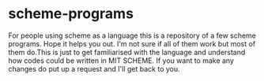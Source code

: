 # scheme-programs
For people using scheme as a language this is a repository of a few scheme programs. 
Hope it helps you out. I'm not sure if all of them work but most of them do.This is just to get 
familiarised with the language and understand how codes could be written in MIT SCHEME.
If you want to make any changes do put up a request and I'll get back to you.
